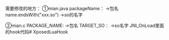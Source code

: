 需要修改的地方：
①mian.java
packageName：             ->包名
name.endsWith("xxx.so")   ->so的名字

②mian.c
PACKAGE_NAME:             ->包名
TARGET_SO：               ->so名字
JNI_OnLoad里面的hook代码# XposedLuaHook

